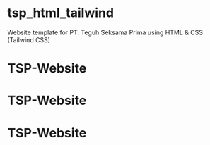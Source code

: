 # tsp_html_tailwind
Website template for PT. Teguh Seksama Prima using HTML &amp; CSS (Tailwind CSS)
# TSP-Website
# TSP-Website
# TSP-Website
